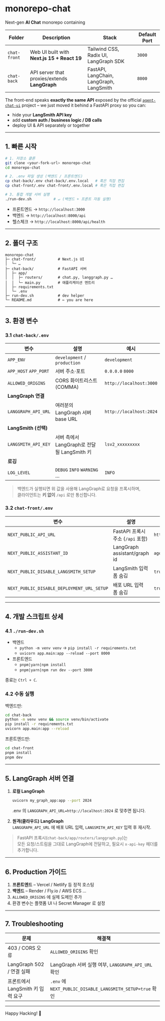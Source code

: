 # monorepo-chat

Next-gen **AI Chat** monorepo containing

| Folder            | Description                                      | Stack                                   | Default Port |
| ----------------- | ------------------------------------------------ | --------------------------------------- | ------------ |
| `chat-front`      | Web UI built with **Next.js 15 + React 19**      | Tailwind CSS, Radix UI, LangGraph SDK   | `3000`       |
| `chat-back`       | API server that proxies/extends **LangGraph**    | FastAPI, LangChain, LangGraph, LangSmith| `8000`       |

The front-end speaks **exactly the same API** exposed by the official [`agent-chat-ui`](https://github.com/langchain-ai/agent-chat-ui) project – we just moved it behind a FastAPI proxy so you can:

* hide your **LangSmith API key**
* add **custom auth / business logic / DB calls**
* deploy UI & API separately or together

---

## 1. 빠른 시작

```bash
# 1. 저장소 클론
git clone <your-fork-url> monorepo-chat
cd monorepo-chat

# 2. .env 파일 생성 (백엔드 / 프론트엔드)
cp chat-back/.env chat-back/.env.local   # 혹은 직접 편집
cp chat-front/.env chat-front/.env.local # 혹은 직접 편집

# 3. 통합 개발 서버 실행
./run-dev.sh          # ↵ (백엔드 + 프론트 자동 실행)
```

* 프론트엔드 → `http://localhost:3000`
* 백엔드      → `http://localhost:8000/api`
* 헬스체크    → `http://localhost:8000/api/health`

---

## 2. 폴더 구조

```
monorepo-chat
├─ chat-front/          # Next.js UI
│  └─ …                 
├─ chat-back/           # FastAPI 서버
│  ├─ app/              
│  │  ├─ routers/       # chat.py, langgraph.py …
│  │  └─ main.py        # 애플리케이션 엔트리
│  ├─ requirements.txt
│  └─ .env
├─ run-dev.sh           # dev helper
└─ README.md            # ← you are here
```

---

## 3. 환경 변수

### 3.1 `chat-back/.env`

| 변수                       | 설명                                                                                 | 예시                          |
|--------------------------- |------------------------------------------------------------------------------------- |------------------------------ |
| `APP_ENV`                 | `development` / `production`                                                         | `development`                |
| `APP_HOST` `APP_PORT`     | 서버 주소·포트                                                                       | `0.0.0.0` `8000`             |
| `ALLOWED_ORIGINS`         | CORS 화이트리스트(COMMA)                                                             | `http://localhost:3000`      |
| **LangGraph 연결**        |                                                                                      |                               |
| `LANGGRAPH_API_URL`       | 여러분의 LangGraph 서버 base URL                                                     | `http://localhost:2024`      |
| **LangSmith (선택)**      |                                                                                      |                               |
| `LANGSMITH_API_KEY`       | 서버 측에서 LangGraph로 전달될 LangSmith 키                                          | `lsv2_xxxxxxxxx`             |
| **로깅**                  |                                                                                      |                               |
| `LOG_LEVEL`               | `DEBUG` `INFO` `WARNING` …                                                           | `INFO`                       |

> 백엔드가 실행되면 위 값을 사용해 LangGraph로 요청을 프록시하며,  
> 클라이언트는 **키 없이** `/api` 로만 통신합니다.

### 3.2 `chat-front/.env`

| 변수                    | 설명                                           | 예시                              |
|------------------------ |---------------------------------------------- |---------------------------------- |
| `NEXT_PUBLIC_API_URL`  | FastAPI 프록시 주소 (`/api` 포함)             | `http://localhost:8000/api`       |
| `NEXT_PUBLIC_ASSISTANT_ID` | LangGraph assistant/graph id               | `agent`                           |
| `NEXT_PUBLIC_DISABLE_LANGSMITH_SETUP` | LangSmith 입력 폼 숨김          | `true`                            |
| `NEXT_PUBLIC_DISABLE_DEPLOYMENT_URL_SETUP` | 배포 URL 입력 폼 숨김       | `true`                            |

---

## 4. 개발 스크립트 상세

### 4.1 `./run-dev.sh`

* 백엔드
  * `python -m venv venv` → `pip install -r requirements.txt`
  * `uvicorn app.main:app --reload --port 8000`
* 프론트엔드
  * `pnpm|yarn|npm install`
  * `pnpm|yarn|npm run dev --port 3000`

종료는 `Ctrl + C`.

### 4.2 수동 실행

백엔드만:

```bash
cd chat-back
python -m venv venv && source venv/bin/activate
pip install -r requirements.txt
uvicorn app.main:app --reload
```

프론트엔드만:

```bash
cd chat-front
pnpm install
pnpm dev
```

---

## 5. LangGraph 서버 연결

1. **로컬 LangGraph**  
   ```bash
   uvicorn my_graph_app:app --port 2024
   ```  
   .env 의 `LANGGRAPH_API_URL=http://localhost:2024` 로 맞추면 됩니다.

2. **원격(클라우드) LangGraph**  
   `LANGGRAPH_API_URL` 에 배포 URL 입력, `LANGSMITH_API_KEY` 입력 후 재시작.

> FastAPI 프록시(`chat-back/app/routers/langgraph.py`)는  
> 모든 요청/스트림을 그대로 LangGraph에 전달하고, 필요시 `x-api-key` 헤더를 추가합니다.

---

## 6. Production 가이드

1. **프론트엔드** – Vercel / Netlify 등 정적 호스팅  
2. **백엔드** – Render / Fly.io / AWS ECS …
3. `ALLOWED_ORIGINS` 에 실제 도메인 추가
4. 환경 변수는 플랫폼 UI 나 Secret Manager 로 설정

---

## 7. Troubleshooting

| 문제                                  | 해결책 |
| ------------------------------------- | ------- |
| 403 / CORS 오류                       | `ALLOWED_ORIGINS` 확인 |
| LangGraph 502 / 연결 실패             | LangGraph 서버 실행 여부, `LANGGRAPH_API_URL` 확인 |
| 프론트에서 LangSmith 키 입력 요구     | `.env` 에 `NEXT_PUBLIC_DISABLE_LANGSMITH_SETUP=true` 확인 |

---

Happy Hacking! 🎉
